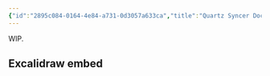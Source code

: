 ```yaml
---
{"id":"2895c084-0164-4e84-a731-0d3057a633ca","title":"Quartz Syncer Docs","description":"Quartz Syncer documentation.","publish":true,"date_created":"Sunday, December 15th 2024, 8:05:41 am","date_modified":"Sunday, December 15th 2024, 12:29:26 pm","editing_lock":false,"live_preview":true,"cssclasses":["mado-heading","hide-date","index-page"],"PassFrontmatter":true}
---
```



WIP.

## Excalidraw embed

<div>
<style> .container {font-family: sans-serif; text-align: center;} .button-wrapper button {z-index: 1;height: 40px; width: 100px; margin: 10px;padding: 5px;} .excalidraw .App-menu_top .buttonList { display: flex;} .excalidraw-wrapper { height: 800px; margin: 50px; position: relative;} :root[dir="ltr"] .excalidraw .layer-ui__wrapper .zen-mode-transition.App-menu_bottom--transition-left {transform: none;} </style><script src="https://cdn.jsdelivr.net/npm/react@17/umd/react.production.min.js"></script><script src="https://cdn.jsdelivr.net/npm/react-dom@17/umd/react-dom.production.min.js"></script><script type="text/javascript" src="https://cdn.jsdelivr.net/npm/@excalidraw/excalidraw@0/dist/excalidraw.production.min.js"></script><div id="embedexcalidraw.md1"></div><script>(function(){const InitialData={"type":"excalidraw","version":2,"source":"https://github.com/zsviczian/obsidian-excalidraw-plugin/releases/tag/2.6.8","elements":[{"id":"cMxo_zcjA9I199eZ1XjFk","type":"rectangle","x":-147.29476235435152,"y":-97.44047741400868,"width":307.27197827692595,"height":124.26895141601562,"angle":0,"strokeColor":"#1e1e1e","backgroundColor":"transparent","fillStyle":"solid","strokeWidth":2,"strokeStyle":"solid","roughness":1,"opacity":100,"groupIds":[],"frameId":null,"index":"a0","roundness":{"type":3},"seed":1723495169,"version":339,"versionNonce":1405076641,"isDeleted":false,"boundElements":[{"type":"text","id":"mHpenEbn"},{"id":"2nrC5TuaNqChOrkwzd7wJ","type":"arrow"}],"updated":1734247296949,"link":null,"locked":false},{"id":"mHpenEbn","type":"text","x":-135.75865724909167,"y":-60.30600170600087,"width":284.19976806640625,"height":50,"angle":0,"strokeColor":"#1e1e1e","backgroundColor":"transparent","fillStyle":"solid","strokeWidth":2,"strokeStyle":"solid","roughness":1,"opacity":100,"groupIds":[],"frameId":null,"index":"a0V","roundness":null,"seed":568745281,"version":186,"versionNonce":662734977,"isDeleted":false,"boundElements":[],"updated":1734247296949,"link":null,"locked":false,"text":"Excalidraw Embeds in Quartz\nusing Quartz Syncer","rawText":"Excalidraw Embeds in Quartz using Quartz Syncer","fontSize":20,"fontFamily":5,"textAlign":"center","verticalAlign":"middle","containerId":"cMxo_zcjA9I199eZ1XjFk","originalText":"Excalidraw Embeds in Quartz using Quartz Syncer","autoResize":true,"lineHeight":1.25},{"id":"2nrC5TuaNqChOrkwzd7wJ","type":"arrow","x":1.8648455883942767,"y":35.793713502082056,"width":3.802446500753288,"height":111.54691816774448,"angle":0,"strokeColor":"#1e1e1e","backgroundColor":"transparent","fillStyle":"solid","strokeWidth":2,"strokeStyle":"solid","roughness":1,"opacity":100,"groupIds":[],"frameId":null,"index":"a4","roundness":{"type":2},"seed":61255969,"version":1807,"versionNonce":1683857547,"isDeleted":false,"boundElements":[],"updated":1734252342969,"link":null,"locked":false,"points":[[0,0],[3.802446500753288,111.54691816774448]],"lastCommittedPoint":null,"startBinding":{"elementId":"cMxo_zcjA9I199eZ1XjFk","focus":0.031333387099766054,"gap":8.9652395000751,"fixedPoint":null},"endBinding":{"elementId":"mmkKuFQjFyYEMgbcI3sSV","focus":0.041559228435416255,"gap":1,"fixedPoint":null},"startArrowhead":null,"endArrowhead":"arrow","elbowed":false},{"id":"mmkKuFQjFyYEMgbcI3sSV","type":"ellipse","x":-153.67380869563831,"y":148.31891223907877,"width":311.6976320738309,"height":173.2256946400362,"angle":0,"strokeColor":"#1e1e1e","backgroundColor":"transparent","fillStyle":"solid","strokeWidth":2,"strokeStyle":"solid","roughness":1,"opacity":100,"groupIds":[],"frameId":null,"index":"a5","roundness":{"type":2},"seed":1879109825,"version":1301,"versionNonce":1416673099,"isDeleted":false,"boundElements":[{"id":"2nrC5TuaNqChOrkwzd7wJ","type":"arrow"},{"type":"text","id":"6Yu0udwE"}],"updated":1734252342968,"link":null,"locked":false},{"id":"6Yu0udwE","type":"text","x":-80.84667834859398,"y":184.687227881237,"width":165.63986206054688,"height":100,"angle":0,"strokeColor":"#1e1e1e","backgroundColor":"transparent","fillStyle":"solid","strokeWidth":2,"strokeStyle":"solid","roughness":1,"opacity":100,"groupIds":[],"frameId":null,"index":"a6","roundness":null,"seed":2116058241,"version":961,"versionNonce":354188363,"isDeleted":false,"boundElements":[],"updated":1734252361000,"link":null,"locked":false,"text":"Just add publish:\ntrue to the\n*.excalideaw.md\nfrontmatter","rawText":"Just add publish: true to the *.excalideaw.md frontmatter","fontSize":20,"fontFamily":5,"textAlign":"center","verticalAlign":"middle","containerId":"mmkKuFQjFyYEMgbcI3sSV","originalText":"Just add publish: true to the *.excalideaw.md frontmatter","autoResize":true,"lineHeight":1.25}],"appState":{"theme":"dark","viewBackgroundColor":"#ffffff","currentItemStrokeColor":"#1e1e1e","currentItemBackgroundColor":"transparent","currentItemFillStyle":"solid","currentItemStrokeWidth":2,"currentItemStrokeStyle":"solid","currentItemRoughness":1,"currentItemOpacity":100,"currentItemFontFamily":5,"currentItemFontSize":20,"currentItemTextAlign":"left","currentItemStartArrowhead":null,"currentItemEndArrowhead":"arrow","currentItemArrowType":"round","scrollX":162.17693086525207,"scrollY":176.14143338923793,"zoom":{"value":1.241442},"currentItemRoundness":"round","gridSize":20,"gridStep":5,"gridModeEnabled":false,"gridColor":{"Bold":"rgba(217, 217, 217, 0.5)","Regular":"rgba(230, 230, 230, 0.5)"},"currentStrokeOptions":null,"frameRendering":{"enabled":true,"clip":true,"name":true,"outline":true},"objectsSnapModeEnabled":false,"activeTool":{"type":"selection","customType":null,"locked":false,"lastActiveTool":null}},"files":{}};InitialData.scrollToContent=true;App=()=>{const e=React.useRef(null),t=React.useRef(null),[n,i]=React.useState({width:void 0,height:void 0});return React.useEffect(()=>{i({width:t.current.getBoundingClientRect().width,height:t.current.getBoundingClientRect().height});const e=()=>{i({width:t.current.getBoundingClientRect().width,height:t.current.getBoundingClientRect().height})};return window.addEventListener("resize",e),()=>window.removeEventListener("resize",e)},[t]),React.createElement(React.Fragment,null,React.createElement("div",{className:"excalidraw-wrapper",ref:t},React.createElement(ExcalidrawLib.Excalidraw,{ref:e,width:n.width,height:n.height,initialData:InitialData,viewModeEnabled:!0,zenModeEnabled:!0,gridModeEnabled:!1})))},excalidrawWrapper=document.getElementById("embedexcalidraw.md1");ReactDOM.render(React.createElement(App),excalidrawWrapper);})();</script>
</div>
